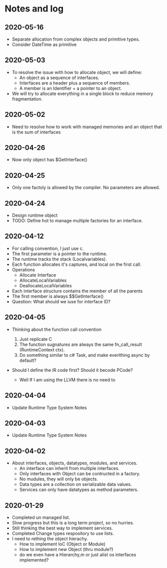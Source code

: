 # Notes and log

## 2020-05-16

* Separate allocation from complex objects and primitive types.
* Consider DateTime as primitive

## 2020-05-03

* To resolve the issue with how to allocate object, we will define:
  * An object as a sequence of interfaces.
  * Interfaces are a header plus a sequence of members.
  * A member is an Identifier + a pointer to an object.
* We will try to allocate everything in a single block to reduce memory fragmentation.

## 2020-05-02

* Need to resolve how to work with managed memories and an object that is the sum of interfaces

## 2020-04-26

* Now only object has $GetInterface()

## 2020-04-25

* Only one factoly is allowed by the compiler. No parameters are allowed.

## 2020-04-24

* Design runtime object
* TODO: Define hot to manage multiple factories for an interface. 

## 2020-04-12

* For calling convention, I just use c.
* The first parameter is a pointer to the runtime.
* The runtime tracks the stack (Localvariables).
* Each function allocates it's captures, and local on the first call.
* Operations
  * Allocate Interface
  * AllocateLocalVariables
  * DeallocateLocalVariables
* Each interface structure contains the member of all the parents
* The first member is always $$GetInterface()
* Question: What should we iuse for interface ID?

## 2020-04-05

* Thinking about the function call convention
  1. Just replicate C
  2. The function sugnatures are always the same fn_call_result (RuntimeContext ctx).
  3. Do something similar to c# Task, and make everithing async by default?

* Should I define the IR code first? Should it becode PCode?

   * Well If I am using the LLVM there is no need to 

## 2020-04-04

* Update Runtime Type System Notes

## 2020-04-03

* Update Runtime Type System Notes

## 2020-04-02

* About interfaces, objects, datatypes, modules, and services.
  * An interface can inherit from multiple interfaces.
  * Only interfaces with Object can be contructed in a factory.
  * No mudules, they will only be objects.
  * Data types are a collection on serializable data values.
  * Services can only have datatypes as method parameters.  

## 2020-01-29

* Completed un managed list.
* Slow progress but this is a long term project, so no hurries.
* Still thinking the best way to implement services.
* Completed Change types respository to use lists.
* I need to rething the object hierachy.
  * How to implement IoC (Object or Module)
  * How to implement new Object (thru module?)
  * do we even have a Hierarchy,m or just alist os interfaces implemented?
